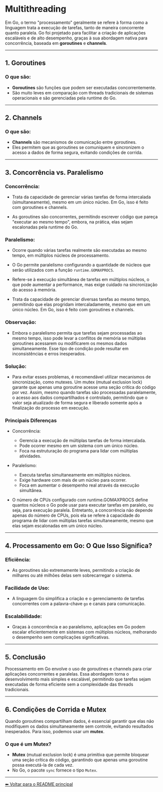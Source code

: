 # Multithreading

Em Go, o termo "processamento" geralmente se refere à forma como a linguagem trata a execução de tarefas, tanto de maneira concorrente quanto paralela. Go foi projetado para facilitar a criação de aplicações escaláveis e de alto desempenho, graças à sua abordagem nativa para concorrência, baseada em **goroutines** e **channels**.

---

## 1. Goroutines

### O que são:
- **Goroutines** são funções que podem ser executadas concorrentemente.  
- São muito leves em comparação com threads tradicionais de sistemas operacionais e são gerenciadas pela runtime do Go.

---

## 2. Channels

### O que são:
- **Channels** são mecanismos de comunicação entre goroutines.  
- Eles permitem que as goroutines se comuniquem e sincronizem o acesso a dados de forma segura, evitando condições de corrida.

---

## 3. Concorrência vs. Paralelismo

### Concorrência:
- Trata da capacidade de gerenciar várias tarefas de forma intercalada (simultaneamente), mesmo em um único núcleo. Em Go, isso é feito com goroutines e channels.

- As goroutines são concorrentes, permitindo escrever código que pareça "executar ao mesmo tempo", embora, na prática, elas sejam escalonadas pela runtime do Go.

### Paralelismo:
- Ocorre quando várias tarefas realmente são executadas ao mesmo tempo, em múltiplos núcleos de processamento.
- O Go permite paralelismo configurando a quantidade de núcleos que serão utilizados com a função `runtime.GOMAXPROCS`.

- Refere-se à execução simultânea de tarefas em múltiplos núcleos, o que pode aumentar a performance, mas exige cuidado na sincronização do acesso à memória.

- Trata da capacidade de gerenciar diversas tarefas ao mesmo tempo, permitindo que elas progridam intercaladamente, mesmo que em um único núcleo. Em Go, isso é feito com goroutines e channels.

### Observação:
- Embora o paralelismo permita que tarefas sejam processadas ao mesmo tempo, isso pode levar a conflitos de memória se múltiplas goroutines acessarem ou modificarem os mesmos dados simultaneamente. Esse tipo de condição pode resultar em inconsistências e erros inesperados.

### Solução:
- Para evitar esses problemas, é recomendável utilizar mecanismos de sincronização, como mutexes. Um mutex (mutual exclusion lock) garante que apenas uma goroutine acesse uma seção crítica do código por vez. Assim, mesmo quando tarefas são processadas paralelamente, o acesso aos dados compartilhados é controlado, permitindo que o valor seja atualizado de forma segura e liberado somente após a finalização do processo em execução.


### Principais Diferenças
- Concorrência:
    - Gerencia a execução de múltiplas tarefas de forma intercalada.
    - Pode ocorrer mesmo em um sistema com um único núcleo.
    - Foca na estruturação do programa para lidar com múltiplas atividades.
- Paralelismo:
    - Executa tarefas simultaneamente em múltiplos núcleos.
    - Exige hardware com mais de um núcleo para ocorrer.
    - Foca em aumentar o desempenho real através da execução simultânea.

- O número de CPUs configurado com runtime.GOMAXPROCS define quantos núcleos o Go pode usar para executar tarefas em paralelo, ou seja, para execução paralela. Entretanto, a concorrência não depende apenas do número de CPUs, pois ela se refere à capacidade do programa de lidar com múltiplas tarefas simultaneamente, mesmo que elas sejam escalonadas em um único núcleo.

---

## 4. Processamento em Go: O Que Isso Significa?

### Eficiência:
- As goroutines são extremamente leves, permitindo a criação de milhares ou até milhões delas sem sobrecarregar o sistema.

### Facilidade de Uso:
- A linguagem Go simplifica a criação e o gerenciamento de tarefas concorrentes com a palavra-chave `go` e canais para comunicação.

### Escalabilidade:
- Graças à concorrência e ao paralelismo, aplicações em Go podem escalar eficientemente em sistemas com múltiplos núcleos, melhorando o desempenho sem complicações significativas.

---

## 5. Conclusão

Processamento em Go envolve o uso de goroutines e channels para criar aplicações concorrentes e paralelas. Essa abordagem torna o desenvolvimento mais simples e escalável, permitindo que tarefas sejam executadas de forma eficiente sem a complexidade das threads tradicionais.

---

## 6. Condições de Corrida e Mutex

Quando goroutines compartilham dados, é essencial garantir que elas não modifiquem os dados simultaneamente sem controle, evitando resultados inesperados. Para isso, podemos usar um **mutex**.

### O que é um Mutex?
- **Mutex** (mutual exclusion lock) é uma primitiva que permite bloquear uma seção crítica do código, garantindo que apenas uma goroutine possa executá-la de cada vez.
- No Go, o pacote `sync` fornece o tipo `Mutex`.

---

[⬅ Voltar para o README principal](/README.MD)